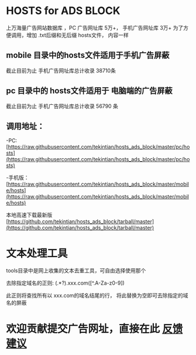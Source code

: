 # HOSTS for ADS BLOCK 

上万海量广告网站数据库 ，PC 广告网址库 5万+， 手机广告网址库 3万+
为了方便调用，增加 .txt后缀和无后缀 hosts文件， 内容一样

## mobile 目录中的hosts文件适用于手机广告屏蔽
 截止目前为止 手机广告网址库总计收录 38710条

## pc 目录中的 hosts文件适用于 电脑端的广告屏蔽
 截止目前为止 手机广告网址库总计收录 56790 条

## 调用地址：
-PC: 
 [https://raw.githubusercontent.com/tekintian/hosts_ads_block/master/pc/hosts](https://raw.githubusercontent.com/tekintian/hosts_ads_block/master/pc/hosts)

-手机版：
[https://raw.githubusercontent.com/tekintian/hosts_ads_block/master/mobile/hosts](https://raw.githubusercontent.com/tekintian/hosts_ads_block/master/mobile/hosts)

本地高速下载最新版 [https://github.com/tekintian/hosts_ads_block/tarball/master](https://github.com/tekintian/hosts_ads_block/tarball/master)

# 文本处理工具
tools目录中是网上收集的文本去重工具，可自由选择使用那个

去除指定域名的正则:
(.*?)\.xxx\.com([^.A-Za-z0-9])

此正则将查找所有以 xxx.com的域名结尾的行， 将此替换为空即可去除指定的域名的屏蔽

# 欢迎贡献提交广告网址，直接在此  [反馈建议](https://github.com/tekintian/hosts_ads_block/issues)

